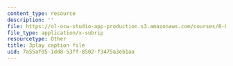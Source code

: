 ```yaml
---
content_type: resource
description: ''
file: https://ol-ocw-studio-app-production.s3.amazonaws.com/courses/8-821-string-theory-and-holographic-duality-fall-2014/7a55afd51dd853ff8502f3475a3eb1aa_75zfIar62c.vtt
file_type: application/x-subrip
resourcetype: Other
title: 3play caption file
uid: 7a55afd5-1dd8-53ff-8502-f3475a3eb1aa
---
```

